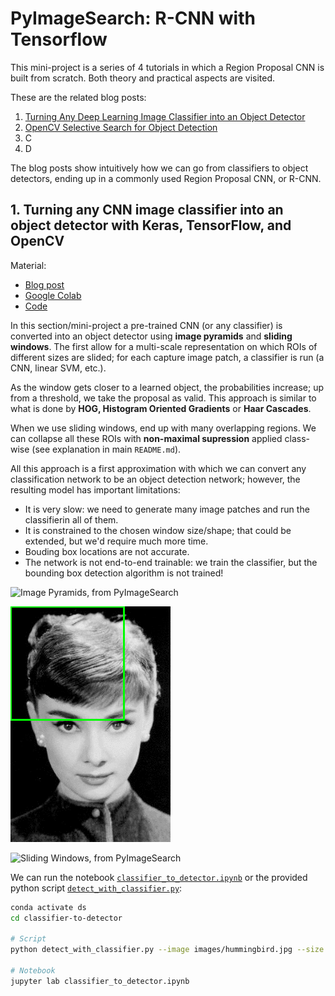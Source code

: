 # PyImageSearch: R-CNN with Tensorflow

This mini-project is a series of 4 tutorials in which a Region Proposal CNN is built from scratch. Both theory and practical aspects are visited.

These are the related blog posts:

1. [Turning Any Deep Learning Image Classifier into an Object Detector](https://pyimagesearch.mykajabi.com/products/pyimagesearch-university-full-access-plan/categories/4727361/posts/2147742271)
2. [OpenCV Selective Search for Object Detection](https://pyimagesearch.com/2020/06/29/opencv-selective-search-for-object-detection/?_ga=2.24076154.1576899293.1684317349-844635163.1684131075)
3. C
4. D

The blog posts show intuitively how we can go from classifiers to object detectors, ending up in a commonly used Region Proposal CNN, or R-CNN.

## 1. Turning any CNN image classifier into an object detector with Keras, TensorFlow, and OpenCV

Material:

- [Blog post](https://www.pyimagesearch.com/2020/06/22/turning-any-cnn-image-classifier-into-an-object-detector-with-keras-tensorflow-and-opencv/?_ga=2.36459488.1576899293.1684317349-844635163.1684131075)
- [Google Colab](https://colab.research.google.com/drive/1MrgG83e-XGSEKlVLrHB7gT1tJ5PHeu-m?usp=sharing)
- [Code](https://pyimagesearch-code-downloads.s3-us-west-2.amazonaws.com/classifier-to-detector/classifier-to-detector.zip)

In this section/mini-project a pre-trained CNN (or any classifier) is converted into an object detector using **image pyramids** and **sliding windows**. The first allow for a multi-scale representation on which ROIs of different sizes are slided; for each capture image patch, a classifier is run (a CNN, linear SVM, etc.).

As the window gets closer to a learned object, the probabilities increase; up from a threshold, we take the proposal as valid. This approach is similar to what is done by **HOG, Histogram Oriented Gradients** or **Haar Cascades**.

When we use sliding windows, end up with many overlapping regions. We can collapse all these ROIs with **non-maximal supression** applied class-wise (see explanation in main `README.md`).

All this approach is a first approximation with which we can convert any classification network to be an object detection network; however, the resulting model has important limitations:

- It is very slow: we need to generate many image patches and run the classifierin all of them.
- It is constrained to the chosen window size/shape; that could be extended, but we'd require much more time.
- Bouding box locations are not accurate.
- The network is not end-to-end trainable: we train the classifier, but the bounding box detection algorithm is not trained!

![Image Pyramids, from PyImageSearch](./pics/image_pyramids.jpg)

![Sliding Windows, from PyImageSearch](./pics/sliding_window_example.gif)

![Sliding Windows, from PyImageSearch](./pics/sliding_window_approach.jpg)

We can run the notebook [`classifier_to_detector.ipynb`](./classifier-to-detector/classifier_to_detector.ipynb) or the provided python script [`detect_with_classifier.py`](./classifier-to-detector/detect_with_classifier.py):

```bash
conda activate ds
cd classifier-to-detector

# Script
python detect_with_classifier.py --image images/hummingbird.jpg --size "(250, 250)"

# Notebook
jupyter lab classifier_to_detector.ipynb
```

